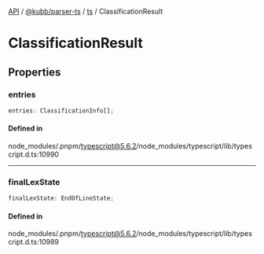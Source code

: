 [API](../../../../../packages.md) / [@kubb/parser-ts](../../../index.md) / [ts](../index.md) / ClassificationResult

# ClassificationResult

## Properties

### entries

```ts
entries: ClassificationInfo[];
```

#### Defined in

node\_modules/.pnpm/typescript@5.6.2/node\_modules/typescript/lib/typescript.d.ts:10990

***

### finalLexState

```ts
finalLexState: EndOfLineState;
```

#### Defined in

node\_modules/.pnpm/typescript@5.6.2/node\_modules/typescript/lib/typescript.d.ts:10989

